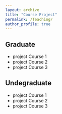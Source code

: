 ```yaml
---
layout: archive
title: "Course Project"
permalink: /Teaching/
author_profile: true
---
```


## Graduate
- project Course 1
- project Course 2
- project Course 3

## Undegraduate
- project Course 1
- project Course 2
- project Course 3

<!--
## Teaching Assistant at University of Washington
- Categorical Data Analysis (BIOSTAT 536; graduate level).
- Longitudinal and Multilevel Data Analysis (BIOSTAT 540; graduate-level; median evaluation: 4.7/5.0 (n=38)).
- Machine Learning for Biomedical and Public Health Data (BIOSTAT 546;
graduate-level).
- Introductory Laboratory Based Biostatistics (UCONJ 510; graduate-level).

## Guest Lectures at University of Washington
- Machine Learning for Biomedical and Public Health Data (BIOSTAT 546).
Guest lectures on decision trees, support vector machines, and principal component analysis.

## Mentor for the Directed Reading Program at University of Washington
- Mentored undergraduate students on the topic of identification in missing data
and causal inference.
- Mentee's presentation can be found [here](https://spa-drp.github.io/writeups/win2021/suh_slides.pdf).

## Teaching Assistant at University of California, Berkeley
- Introduction to Machine Learning (CS 189/289A; advanced undergraduatelevel; Fall 2016 & Spring 2017).
- Discrete Mathematics and Probability (CS 70; undergraduate-level; Summer
2016 & Spring 2017).

-->


